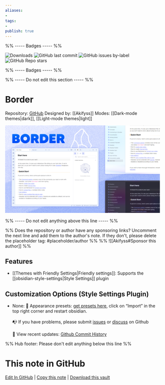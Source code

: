 ```yaml
---
aliases:
- 
tags: 
- 
publish: true
---
```


%% ----- Badges ----- %%

![Downloads](https://img.shields.io/badge/downloads-185907-573E7A?style=for-the-badge&logo=)
![GitHub last commit](https://img.shields.io/github/last-commit/Akifyss/obsidian-border?color=573E7A&label=last%20update&logo=github&style=for-the-badge)
![GitHub issues by-label](https://img.shields.io/github/issues/Akifyss/obsidian-border/help%20wanted?color=573E7A&logo=github&style=for-the-badge) 
![GitHub Repo stars](https://img.shields.io/github/stars/Akifyss/obsidian-border?color=573E7A&logo=github&style=for-the-badge)

%% ----- Badges ----- %%

%% ----- Do not edit this section ----- %%

# Border

Repository: [GitHub](https://github.com/Akifyss/obsidian-border)
Designed by: [[Akifyss]]
Modes: [[Dark-mode themes|dark]], [[Light-mode themes|light]]



![screenshot](https://github.com/Akifyss/obsidian-border/raw/HEAD/cover.png)

%% ----- Do not edit anything above this line ----- %% 

%% Does the repository or author have any sponsoring links? Uncomment the next line and add them to the author's note. If they don't, please delete the placeholder tag: #placeholder/author %%
%% ![[Akifyss#Sponsor this author]] %%


## Features

- [[Themes with Friendly Settings|Friendly settings]]: Supports the [[obsidian-style-settings|Style Settings]] plugin

## Customization Options (Style Settings Plugin) 
- None: 🎨 Appearance presets: [get presets here](https://github.com/Akifyss/obsidian-border/blob/main/presets.md), click on “Import” in the top right corner and restart obsidian. <br> <br> 📭 If you have problems, please submit [issues](https://github.com/Akifyss/obsidian-border/issues) or [discuss](https://github.com/Akifyss/obsidian-border/discussions) on Github<br> <br> 🔼 View recent updates: [Github Commit History](https://github.com/Akifyss/obsidian-border/commits/main)


%% Hub footer: Please don't edit anything below this line %%

# This note in GitHub

<span class="git-footer">[Edit In GitHub](https://github.dev/obsidian-community/obsidian-hub/blob/main/02%20-%20Community%20Expansions/02.05%20All%20Community%20Expansions/Themes/Border.md "git-hub-edit-note") | [Copy this note](https://raw.githubusercontent.com/obsidian-community/obsidian-hub/main/02%20-%20Community%20Expansions/02.05%20All%20Community%20Expansions/Themes/Border.md "git-hub-copy-note") | [Download this vault](https://github.com/obsidian-community/obsidian-hub/archive/refs/heads/main.zip "git-hub-download-vault") </span>
